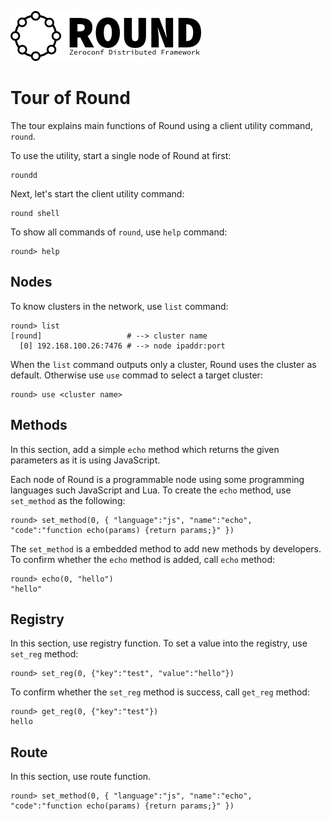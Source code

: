 ![round_logo](./img/round_logo.png)

# Tour of Round

The tour explains main functions of Round using a client utility command, `round`.

To use the utility, start a single node of Round at first:

```
roundd
```

Next, let's start the client utility command:

```
round shell
```

To show all commands of `round`, use `help` command:

```
round> help
```

## Nodes

To know clusters in the network, use `list` command:

```
round> list
[round]                   # --> cluster name
  [0] 192.168.100.26:7476 # --> node ipaddr:port
```

When the `list` command outputs only a cluster, Round uses the cluster as default. Otherwise use `use` commad to select a target cluster:

```
round> use <cluster name>
```

## Methods

In this section, add a simple `echo` method which returns the given parameters as it is using JavaScript.

Each node of Round is a programmable node using some programming languages such JavaScript and Lua. To create the `echo` method, use `set_method` as the following:

```
round> set_method(0, { "language":"js", "name":"echo", "code":"function echo(params) {return params;}" })
```

The `set_method` is a embedded method to add new methods by developers. To confirm whether the `echo` method is added, call `echo` method:

```
round> echo(0, "hello")
"hello"
```

## Registry

In this section, use registry function. To set a value into the registry, use `set_reg` method:

```
round> set_reg(0, {"key":"test", "value":"hello"})
```

To confirm whether the `set_reg` method is success, call `get_reg` method:

```
round> get_reg(0, {"key":"test"})
hello
```

## Route

In this section, use route function.


```
round> set_method(0, { "language":"js", "name":"echo", "code":"function echo(params) {return params;}" })
```
